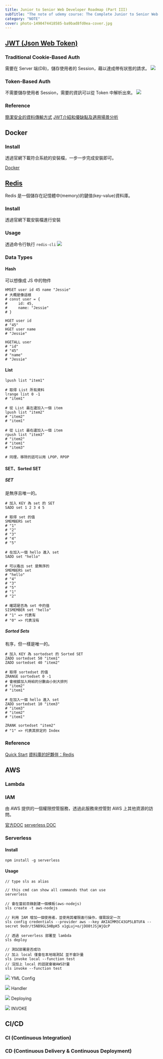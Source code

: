```yaml
---
title: Junior to Senior Web Developer Roadmap (Part III)
subTitle: "The note of udemy course: The Complete Junior to Senior Web Developer Roadmap(2018)"
category: "NOTE"
cover: photo-1490474418585-ba9bad8fd0ea-cover.jpg
---
```



## [JWT (Json Web Token)](https://jwt.io/)
### Traditional Cookie-Based Auth
需要在 Server 端(DB)，儲存使用者的 Session，藉以達成帶有狀態的請求。
![](https://i.imgur.com/akxyHjm.png)

### Token-Based Auth
不需要儲存使用者 Session，需要的資訊可以從 Token 中解析出來。
![](https://i.imgur.com/lMLnI3n.png)

### Reference
[簡潔安全的資料傳輸方式](https://medium.com/origino/%E7%B0%A1%E6%BD%94%E5%AE%89%E5%85%A8%E7%9A%84%E8%B3%87%E6%96%99%E5%82%B3%E8%BC%B8%E6%96%B9%E5%BC%8F-json-web-token-jwt-a87093cc14d4)
[JWT介紹和優缺點及適用場景分析](https://www.guonanjun.com/220.html)

## Docker

### Install
透過官網下載符合系統的安裝檔，一步一步完成安裝即可。

[Docker](https://store.docker.com/editions/community/docker-ce-desktop-windows)


## [Redis](https://redis.io/download)
Redis 是一個儲存在記憶體中(memory)的鍵值(key-value)資料庫。
### Install
透過官網下載安裝檔進行安裝
### Usage
透過命令行執行 `redis-cli` 
![](https://i.imgur.com/fprWjAH.png)
### Data Types
#### Hash
可以想像成 JS 中的物件
```shell=
HMSET user id 45 name "Jessie"
# 大概是像這樣
# const user = {
#     id: 45,
#     name: "Jessie"
# }

HGET user id
# "45"
HGET user name
# "Jessie"

HGETALL user
# "id"
# "45"
# "name"
# "Jessie"
```
#### List
```shell=
lpush list "item1"

# 取得 List 所有資料
lrange list 0 -1
# "item1"

# 從 List 最左邊加入一個 item
lpush list "item2"
# "item2"
# "item1"

# 從 List 最右邊加入一個 item
rpush list "item3"
# "item2"
# "item1"
# "item3"

# 同理，移除的話可以用 LPOP、RPOP
```
#### SET、Sorted SET
##### SET
是無序且唯一的。
```shell=
# 加入 KEY 為 set 的 SET
SADD set 1 2 3 4 5

# 取得 set 的值
SMEMBERS set
# "1"
# "2"
# "3"
# "4"
# "5"

# 在加入一個 hello 進入 set
SADD set "hello"

# 可以看出 set 是無序的
SMEMBERS set
# "hello"
# "4"
# "3"
# "5"
# "1"
# "2"
 
# 確認是否為 set 中的值
SISMEMBER set "hello"
# "1" => 代表有
# "0" => 代表沒有
```
##### Sorted Sets
有序，但一樣是唯一的。
```shell=
# 加入 KEY 為 sortedset 的 Sorted SET
ZADD sortedset 50 "item1"
ZADD sortedset 40 "item2"

# 取得 sortedset 的值
ZRANGE sortedset 0 -1
# 會根據加入時給的分數由小到大排列
# "item2"
# "item1"

# 在加入一個 hello 進入 set
ZADD sortedset 10 "item3"
# "item3"
# "item2"
# "item1"

ZRANK sortedset "item2"
# "1" => 代表其排定的 Index
```
### Reference
[Quick Start](https://redis.io/topics/quickstart)
[資料庫的好夥伴：Redis](https://blog.techbridge.cc/2016/06/18/redis-introduction/)


## AWS
### Lambda

### IAM
由 AWS 提供的一個權限控管服務，透過此服務來控管對 AWS 上其他資源的訪問。

[官方DOC](https://docs.aws.amazon.com/zh_cn/IAM/latest/UserGuide/introduction.html)
[serverless DOC](https://serverless.com/framework/docs/providers/aws/guide/iam/)
### Serverless
#### Install
```javascript=
npm install -g serverless
```
#### Usage
```javascript=
// type sls as alias

// this cmd can show all commands that can use
serverless

// 會在當前目錄創建一個模板(aws-nodejs)
sls create -t aws-nodejs

// 利用 IAM 增加一個使用者，並使用其權限進行操作，僅需設定一次
sls config credentials --provider aws --key AKIAIMM3C43GP5LBTUFA --secret 9odr/t5NB9GL5HBpK5 x1gLuj+o/jDO8tJSjWjQcP

// 透過 serverless 部署至 lambda
sls deploy

// 測試部署是否成功
// 加上 local 僅會在本地端測試 並不會計量
sls invoke local --function test
// 沒加上 local 的話就會被AWS計量
sls invoke --function test
```

![](https://i.imgur.com/XjOX0fB.png)
YML Config

![](https://i.imgur.com/sKorLgh.png)
Handler

![](https://i.imgur.com/F5v10fX.png)
Deploying

![](https://i.imgur.com/SZAkZP9.png)
INVOKE

## CI/CD
### CI (Continuous Integration)

### CD (Continuous Delivery & Continuous Deployment)